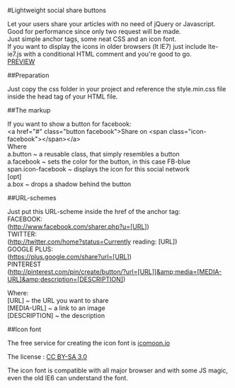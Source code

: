 #Lightweight social share buttons

Let your users share your articles with no need of jQuery or Javascript.<br/>
Good for performance since only two request will be made.<br/>
Just simple anchor tags, some neat CSS and an icon font.<br/>
If you want to display the icons in older browsers (lt IE7) just include lte-ie7.js with a conditional HTML comment and you're good to go.<br/>
<a href="http://christian-fei.com/lab/lightweight-social-buttons/">PREVIEW</a>

##Preparation

Just copy the css folder in your project and reference the style.min.css file inside the head tag of your HTML file.

##The markup

If you want to show a button for facebook:<br/>
&lt;a href="#" class="button facebook"&gt;Share on &lt;span class="icon-facebook"&gt;&lt;/span&gt;&lt;/a&gt;<br/>
Where<br/>
a.button  			~ a reusable class, that simply resembles a button<br/>
a.facebook 			~ sets the color for the button, in this case FB-blue<br/>
span.icon-facebook 	~ displays the icon for this social network<br/>
[opt]<br/>
a.box 				~ drops a shadow behind the button<br/>

##URL-schemes

Just put this URL-scheme inside the href of the anchor tag:<br/>
FACEBOOK:<br/>
(http://www.facebook.com/sharer.php?u=[URL])<br/>
TWITTER:<br/>
(http://twitter.com/home?status=Currently reading: [URL])<br/>
GOOGLE PLUS:<br/>
(https://plus.google.com/share?url=[URL])<br/>
PINTEREST<br/>
(http://pinterest.com/pin/create/button/?url=[URL]]&amp;media=[MEDIA-URL]&amp;description=[DESCRIPTION])<br/>

Where:<br/>
[URL] 			~ the URL you want to share<br/>
[MEDIA-URL] 	~ a link to an image<br/>
[DESCRIPTION] 	~ the description<br/>

##Icon font

The free service for creating the icon font is [icomoon.io](http://icomoon.io)

The license : [CC BY-SA 3.0](http://creativecommons.org/licenses/by-sa/3.0/)

The icon font is compatible with all major browser and with some JS magic, even the old IE6 can understand the font.